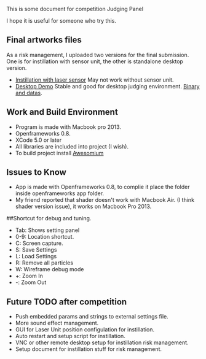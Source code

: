 This is some document for competition Judging Panel

I hope it is useful for someone who try this.



## Final artworks files
As a risk management, I uploaded two versions for the final submission. One is for instillation with sensor unit, the other is standalone desktop version.

 - [Instillation with laser sensor](https://github.com/fladdict/devart-template/tree/master/project_code/openframeworks/TheGiantMap) May not work without sensor unit. 
 - [Desktop Demo](https://github.com/fladdict/devart-template/tree/master/project_code/openframeworks/TheGiantMap_without_sensor) Stable and good for desktop judging environment. [Binary and datas](https://github.com/fladdict/devart-template/blob/master/project_code/openframeworks/excutable_desktop_standalone.zip).


## Work and Build Environment
 - Program is made with Macbook pro 2013.
 - Openframeworks 0.8.
 - XCode 5.0 or later
 - All libraries are included into project (I wish).
 - To build project install [Awesomium](http://www.awesomium.com/)
 

## Issues to Know

 - App is made with Openframeworks 0.8, to complie it place the folder inside openframeworks app folder.
 - My friend reported that shader doesn't work with Macbook Air. (I think shader version issue), it works on Macbook Pro 2013.
 
 
##Shortcut for debug and tuning.
 
  - Tab: Shows setting panel
  - 0-9: Location shortcut.
  - C: Screen capture.
  - S: Save Settings
  - L: Load Settings
  - R: Remove all particles
  - W: Wireframe debug mode
  - +: Zoom In
  - -: Zoom Out


## Future TODO after competition
 
 - Push embedded params and strings to external settings file.
 - More sound effect management.
 - GUI for Laser Unit position configulation for instillation.
 - Auto restart and setup script for instillation.
 - VNC or other remote desktop setup for instillation risk management.
 - Setup document for instillation stuff for risk management.
